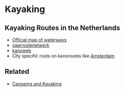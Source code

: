 # Kayaking

## Kayaking Routes in the Netherlands

- [Official map of waterways](https://vaarweginformatie.nl/frp/main/#/geo/map)
- [vaarroutenetwerk](https://www.vaarroutenetwerk.nl/routeplanner)
- [kanoweb](https://www.kanoweb.nl/kanokaart)
- City specific routs on kanoroutes like [Amsterdam](http://www.kanoroutes.nl/e-amsterdam.htm)

## Related

- [Canoeing and Kayaking](https://beingdutched.com/2021/05/26/canoeing-and-kayaking/)
